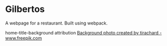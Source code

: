 # Gilbertos
A webpage for a restaurant. Built using webpack. 

home-title-background attribution 
<a href='https://www.freepik.com/photos/background'>Background photo created by tirachard - www.freepik.com</a>
